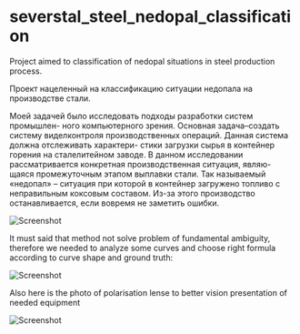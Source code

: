 # severstal_steel_nedopal_classification
Project aimed to classification of nedopal situations in steel production process. 

Проект нацеленный на классификацию ситуации недопала на производстве стали.

Моей задачей было исследовать подходы разработки систем промышлен- ного компьютерного зрения. Основная задача–создать систему виделконтроля производственных операций. Данная система должна отслеживать характери- стики загрузки сырья в контейнер горения на сталелитейном заводе. В данном исследовании рассматривается конкретная производственная ситуация, являю- щаяся промежуточным этапом выплавки стали. Так называемый «недопал» – ситуация при которой в контейнер загружено топливо с неправильным коксовым составом. Из-за этого производство останавливается, если вовремя не заметить ошибки.

![Screenshot](Algorithm.png)

It must said that method not solve problem of fundamental ambiguity, therefore we needed to analyze some curves and choose right formula according to curve shape and ground truth:

![Screenshot](parametres.png)


Also here is the photo of polarisation lense to better vision presentation of needed equipment

![Screenshot](IMG_3760.JPG)

